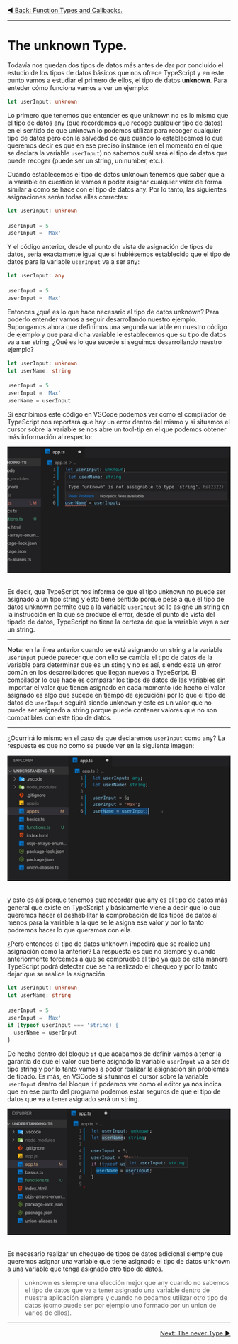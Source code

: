 <p align="left">
 <a href="02_16.md">◀ Back: Function Types and Callbacks.</a>
</p>

---

# The unknown Type.

Todavía nos quedan dos tipos de datos más antes de dar por concluido el estudio de los tipos de datos básicos que nos ofrece TypeScript y en este punto vamos a estudiar el primero de ellos, el tipo de datos **unknown**. Para enteder cómo funciona vamos a ver un ejemplo:

```ts
let userInput: unknown
```

Lo primero que tenemos que entender es que unknown no es lo mismo que el tipo de datos any (que recordemos que recoge cualquier tipo de datos) en el sentido de que unknown lo podemos utilizar para recoger cualquier tipo de datos pero con la salvedad de que cuando lo establecemos lo que queremos decir es que en ese preciso instance (en el momento en el que se declara la variable `userInput`) no sabemos cuál será el tipo de datos que puede recoger (puede ser un string, un number, etc.).

Cuando establecemos el tipo de datos unknown tenemos que saber que a la variable en cuestion le vamos a poder asignar cualquier valor de forma similar a como se hace con el tipo de datos any. Por lo tanto, las siguientes asignaciones serán todas ellas correctas:

```ts
let userInput: unknown

userInput = 5
userInput = 'Max'
```

Y el código anterior, desde el punto de vista de asignación de tipos de datos, sería exactamente igual que si hubiésemos establecido que el tipo de datos para la variable `userInput` va a ser any:

```ts
let userInput: any

userInput = 5
userInput = 'Max'
```

Entonces ¿qué es lo que hace necesario al tipo de datos unknown? Para poderlo entender vamos a seguir desarrollando nuestro ejemplo. Supongamos ahora que definimos una segunda variable en nuestro código de ejemplo y que para dicha variable le establecemos que su tipo de datos va a ser string. ¿Qué es lo que sucede si seguimos desarrollando nuestro ejemplo?

```ts
let userInput: unknown
let userName: string

userInput = 5
userInput = 'Max'
userName = userInput
```

Si escribimos este código en VSCode podemos ver como el compilador de TypeScript nos reportará que hay un error dentro del mismo y si situamos el cursor sobre la variable se nos abre un tool-tip en el que podemos obtener más información al respecto:

<div style='text-align: center'>
  <img src='images/02_47.png' />
</div>
<br />

Es decir, que TypeScript nos informa de que el tipo unknown no puede ser asignado a un tipo string y esto tiene sentido porque pese a que el tipo de datos unknown permite que a la variable `userInput` se le asigne un string en la instrucción en la que se produce el error, desde el punto de vista del tipado de datos, TypeScript no tiene la certeza de que la variable vaya a ser un string.

---
**Nota:** en la línea anterior cuando se está asignando un string a la variable `userInput` puede parecer que con ello se cambia el tipo de datos de la variable para determinar que es un sting y no es así, siendo este un error común en los desarrolladores que llegan nuevos a TypeScript. El compilador lo que hace es comparar los tipos de datos de las variables sin importar el valor que tienen asignado en cada momento (de hecho el valor asignado es algo que sucede en tiempo de ejecución) por lo que el tipo de datos de `userInput` seguirá siendo unknown y este es un valor que no puede ser asignado a string porque puede contener valores que no son compatibles con este tipo de datos.

---

¿Ocurrirá lo mismo en el caso de que declaremos `userInput` como any? La respuesta es que no como se puede ver en la siguiente imagen:

<div style='text-align: center'>
  <img src='images/02_48.png' />
</div>
<br />

y esto es así porque tenemos que recordar que any es el tipo de datos más general que existe en TypeScript y básicamente viene a decir que lo que queremos hacer el deshabilitar la comprobación de los tipos de datos al menos para la variable a la que se le asigna ese valor y por lo tanto podremos hacer lo que queramos con ella.

¿Pero entonces el tipo de datos unknown impedirá que se realice una asignación como la anterior? La respuesta es que no siempre y cuando anteriormente forcemos a que se compruebe el tipo ya que de esta manera TypeScript podrá detectar que se ha realizado el chequeo y por lo tanto dejar que se realice la asignación.

```ts
let userInput: unknown
let userName: string

userInput = 5
userInput = 'Max'
if (typeof userInput === 'string) {
  userName = userInput
}
```

De hecho dentro del bloque `if` que acabamos de definir vamos a tener la garantía de que el valor que tiene asignado la variable `userInput` va a ser de tipo string y por lo tanto vamos a poder realizar la asignación sin problemas de tipado. Es más, en VSCode si situamos el cursor sobre la variable `userInput` dentro del bloque `if` podemos ver como el editor ya nos indica que en ese punto del programa podemos estar seguros de que el tipo de datos que va a tener asignado será un string.

<div style='text-align: center'>
  <img src='images/02_49.png' />
</div>
<br />

Es necesario realizar un chequeo de tipos de datos adicional siempre que queremos asignar una variable que tiene asignado el tipo de datos unknown a una variable que tenga asignado otro tipo de datos.

> unknown es siempre una elección mejor que any cuando no sabemos el tipo de datos que va a tener asignado una variable dentro de nuestra aplicación siempre y cuando no podamos utilizar otro tipo de datos (como puede ser por ejemplo uno formado por un union de varios de ellos).

---

<p align="right">
 <a href="02_18.md">Next: The never Type ▶</a>
</p>
